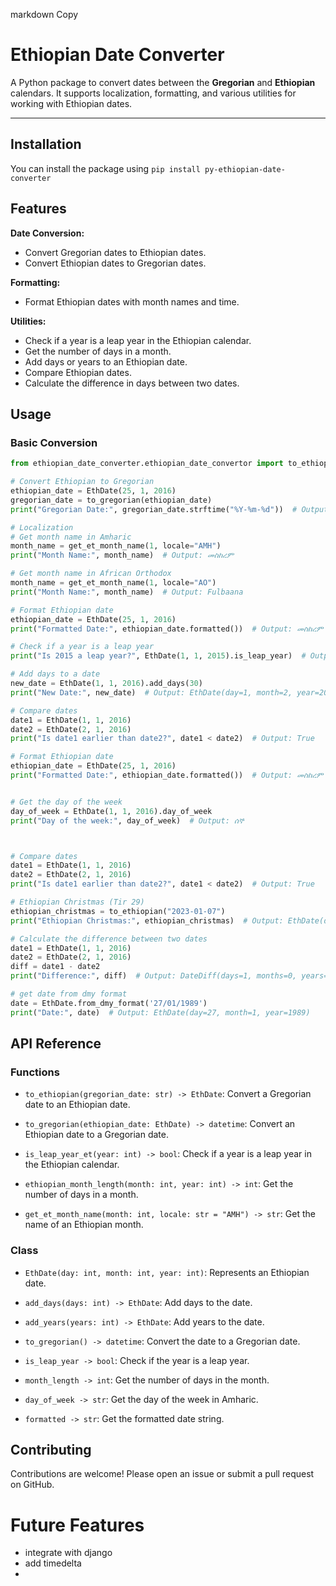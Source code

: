 markdown
Copy
# Ethiopian Date Converter

A Python package to convert dates between the **Gregorian** and **Ethiopian** calendars. It supports localization, formatting, and various utilities for working with Ethiopian dates.

---

## **Installation**

You can install the package using
`pip install py-ethiopian-date-converter`

## **Features**

**Date Conversion:**

- Convert Gregorian dates to Ethiopian dates.
- Convert Ethiopian dates to Gregorian dates.

**Formatting:**
- Format Ethiopian dates with month names and time.

**Utilities:**
- Check if a year is a leap year in the Ethiopian calendar.
- Get the number of days in a month.
- Add days or years to an Ethiopian date.
- Compare Ethiopian dates.
- Calculate the difference in days between two dates.

## **Usage**

### **Basic Conversion**

```python
from ethiopian_date_converter.ethiopian_date_convertor import to_ethiopian, to_gregorian, EthDate

# Convert Ethiopian to Gregorian
ethiopian_date = EthDate(25, 1, 2016)
gregorian_date = to_gregorian(ethiopian_date)
print("Gregorian Date:", gregorian_date.strftime("%Y-%m-%d"))  # Output: 2023-10-06

# Localization
# Get month name in Amharic
month_name = get_et_month_name(1, locale="AMH")
print("Month Name:", month_name)  # Output: መስከረም

# Get month name in African Orthodox
month_name = get_et_month_name(1, locale="AO")
print("Month Name:", month_name)  # Output: Fulbaana

# Format Ethiopian date
ethiopian_date = EthDate(25, 1, 2016)
print("Formatted Date:", ethiopian_date.formatted())  # Output: መስከረም 25, 2016

# Check if a year is a leap year
print("Is 2015 a leap year?", EthDate(1, 1, 2015).is_leap_year)  # Output: True

# Add days to a date
new_date = EthDate(1, 1, 2016).add_days(30)
print("New Date:", new_date)  # Output: EthDate(day=1, month=2, year=2016)

# Compare dates
date1 = EthDate(1, 1, 2016)
date2 = EthDate(2, 1, 2016)
print("Is date1 earlier than date2?", date1 < date2)  # Output: True

# Format Ethiopian date
ethiopian_date = EthDate(25, 1, 2016)
print("Formatted Date:", ethiopian_date.formatted())  # Output: መስከረም 25, 2016


# Get the day of the week
day_of_week = EthDate(1, 1, 2016).day_of_week
print("Day of the week:", day_of_week)  # Output: ሰኞ



# Compare dates
date1 = EthDate(1, 1, 2016)
date2 = EthDate(2, 1, 2016)
print("Is date1 earlier than date2?", date1 < date2)  # Output: True

# Ethiopian Christmas (Tir 29)
ethiopian_christmas = to_ethiopian("2023-01-07")
print("Ethiopian Christmas:", ethiopian_christmas)  # Output: EthDate(day=28, month=4, year=2015)

# Calculate the difference between two dates
date1 = EthDate(1, 1, 2016)
date2 = EthDate(2, 1, 2016)
diff = date1 - date2
print("Difference:", diff)  # Output: DateDiff(days=1, months=0, years=0, total_days=1)

# get date from dmy format
date = EthDate.from_dmy_format('27/01/1989')
print("Date:", date)  # Output: EthDate(day=27, month=1, year=1989) 
```

## **API Reference**

### **Functions**

- `to_ethiopian(gregorian_date: str) -> EthDate`: Convert a Gregorian date to an Ethiopian date.

- `to_gregorian(ethiopian_date: EthDate) -> datetime`: Convert an Ethiopian date to a Gregorian date.

- `is_leap_year_et(year: int) -> bool`: Check if a year is a leap year in the Ethiopian calendar.

- `ethiopian_month_length(month: int, year: int) -> int`: Get the number of days in a month.

- `get_et_month_name(month: int, locale: str = "AMH") -> str`: Get the name of an Ethiopian month.

### **Class**

- `EthDate(day: int, month: int, year: int)`: Represents an Ethiopian date.

- `add_days(days: int) -> EthDate`: Add days to the date.

- `add_years(years: int) -> EthDate`: Add years to the date.

- `to_gregorian() -> datetime`: Convert the date to a Gregorian date.

- `is_leap_year -> bool`: Check if the year is a leap year.

- `month_length -> int`: Get the number of days in the month.

- `day_of_week -> str`: Get the day of the week in Amharic.

- `formatted -> str`: Get the formatted date string.

## **Contributing**

Contributions are welcome! Please open an issue or submit a pull request on GitHub.


# Future Features
 - integrate with django
 - add timedelta
 - 

